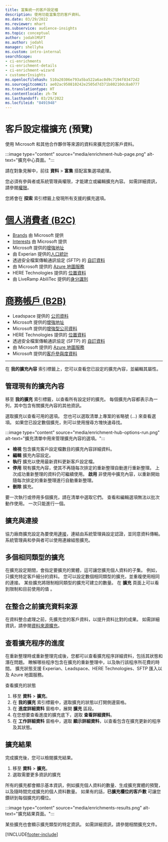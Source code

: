 ```yaml
---
title: 富集統一的客戶設定檔
description: 使用功能富集您的客戶資料。
ms.date: 03/29/2022
ms.reviewer: mhart
ms.subservice: audience-insights
ms.topic: conceptual
author: jodahlMSFT
ms.author: jodahl
manager: shellyha
ms.custom: intro-internal
searchScope:
- ci-enrichments
- ci-enrichment-details
- ci-enrichment-wizard
- customerInsights
ms.openlocfilehash: 510a20306e793a5ba522a6ac0d9c7194f03472d2
ms.sourcegitcommit: ae02ac950810242e2505d7d371b80210dc8a0777
ms.translationtype: HT
ms.contentlocale: zh-TW
ms.lasthandoff: 03/29/2022
ms.locfileid: "8491948"
---
```

# <a name="enrichment-for-customer-profiles-preview"></a>客戶設定檔擴充 (預覽)

使用 Microsoft 和其他合作夥伴等來源的資料來擴充您的客戶資料。

:::image type="content" source="media/enrichment-hub-page.png" alt-text="擴充中心頁面。":::

請在對象見解中，前往 **資料** > **富集** 搭配富集選項處理。  

您必須有參與者或系統管理員權限，才能建立或編輯擴充內容。 如需詳細資訊，請參閱[權限](permissions.md)。

您將會在 **探索** 索引標籤上發現所有支援的擴充選項。

# <a name="individual-consumers-b-to-c"></a>[個人消費者 (B2C)](#tab/b2c)

- [Brands](enrichment-microsoft.md) 由 Microsoft 提供
- [Interests](enrichment-microsoft.md) 由 Microsoft 提供
- Microsoft 提供的[增強地址](enrichment-enhanced-addresses.md) 
- 由 Experian 提供的[人口統計](enrichment-experian.md)
- 透過安全檔案傳輸通訊協定 (SFTP) 的 [自訂資料](enrichment-SFTP-custom-import.md) 
- 由 Microsoft 提供的 [Azure 地圖服務](enrichment-azure-maps.md)
- HERE Technologies 提供的 [位置資料](enrichment-here.md) 
- 由 LiveRamp AbiliTec 提供的[身分識別](enrichment-liveramp.md)

# <a name="business-accounts-b-to-b"></a>[商務帳戶 (B2B)](#tab/b2b)

- Leadspace 提供的 [公司資料](enrichment-leadspace.md)
- Microsoft 提供的[增強地址](enrichment-enhanced-addresses.md) 
- Microsoft 提供的[增強型公司資料](enrichment-enhanced-company-data.md)
- HERE Technologies 提供的 [位置資料](enrichment-here.md) 
- 透過安全檔案傳輸通訊協定 (SFTP) 的 [自訂資料](enrichment-SFTP-custom-import.md) 
- 由 Microsoft 提供的 [Azure 地圖服務](enrichment-azure-maps.md)
- Microsoft 提供的[客戶參與度資料](enrichment-office.md)

---

在 **我的擴充內容** 索引標籤上，您可以查看您已設定的擴充內容，並編輯其屬性。

## <a name="manage-existing-enrichments"></a>管理現有的擴充內容

移至 **我的擴充** 索引標籤，以查看所有設定好的擴充。 每個擴充內容都表示為一列，其中包含有關擴充內容的其他資訊。

選取擴充以查看可用的選項。 您也可以選取清單上專案的省略號 (...) 來查看選項。 如果您已設定數個擴充，則可以使用搜尋方塊快速尋找。

:::image type="content" source="media/enrichment-hub-options-run.png" alt-text="擴充清單中用來管理擴充內容的選項。":::

- **檢視** 包含擴充客戶設定檔數目的擴充內容詳細資料。
- **編輯** 擴充內容設定。
- **執行** 擴充以使用最新資料更新客戶設定檔。
- **停用** 現有擴充內容，使其不再隨每次排定的重新整理自動進行重新整理。 上次成功重新整理的資料仍可繼續使用。 **啟用** 非使用中擴充內容，以重新開始隨每次排定的重新整理進行自動重新整理。
- **刪除** 擴充。

要一次執行或停用多個擴充，請在清單中選取它們。 查看和編輯選項無法以批次動作使用。 一次只能進行一個。

## <a name="enrichments-and-connections"></a>擴充與連接

協力廠商擴充設定為要使用[連接](connections.md)，連結由系統管理員設定認證，並同意資料傳輸。 系統管理員和參與者可以使用連線組態擴充。  

## <a name="multiple-enrichments-of-the-same-type"></a>多個相同類型的擴充

在擴充設定期間，會指定要擴充的實體，這可讓您擴充個人資料的子集。 例如，只擴充特定客戶細分的資料。 您可以設定數個相同類型的擴充，並重複使用相同的連接。 某些擴充將限制相同類型的擴充可建立的數量。 在 **擴充** 頁面上可以看到限制和目前使用的值 。

## <a name="enrich-data-sources-before-unification"></a>在整合之前擴充資料來源

在資料整合處理之前，先擴充您的客戶資料，以提升資料比對的成果。 如需詳細資訊，請參閱[資料來源擴充](data-sources-enrichment.md)。

## <a name="see-the-progress-of-the-enrichment-process"></a>查看擴充程序的進度

在重新整理時或重新整理完成後，您都可以查看擴充程序詳細資料，包括其狀態和潛在問題。 瞭解哪些程序包含在擴充的重新整理中，以及執行該程序所花費的時間。 擴充狀態支援 Experian、Leadspace、HERE Technologies、SFTP 匯入以及 Azure 地圖服務。

查看擴充的狀態

1. 移至 **資料** > **擴充**。 
1. 在 **我的擴充** 索引標籤中，選取擴充的狀態以打開側邊窗格。 
1. 在 **進度詳細資料** 窗格中，展開 **擴充** 區段。 
1. 在您想要查看進度的擴充底下，選取 **查看詳細資料**。 
1. 在 **工作詳細資料** 窗格中，選取 **顯示詳細資料**，以查看包含在擴充更新的程序及其狀態。 

## <a name="enrichment-results"></a>擴充結果

完成擴充後，您可以檢閱擴充結果。

1. 移至 **資料** > **擴充**。 
1. 選取需要更多資訊的擴充

所有的擴充都會顯示基本資訊，例如擴充個人資料的數量、生成擴充實體的預覽，以及隨時間完成擴充的個人資料數量。 如果有的話，**已擴充欄位的客戶數** 可讓您鑽研到每個擴充的欄位。

:::image type="content" source="media/enrichments-results.png" alt-text="擴充結果頁面。":::

某些擴充也會顯示擴充類型的特定資訊。 如需詳細資訊，請參閱相關擴充文件。


[!INCLUDE[footer-include](../includes/footer-banner.md)]
